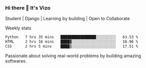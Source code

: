 ### Hi there 👋 It's Vizo

Student | Django | Learning by building | Open to Collaborate

Weekly stats
<!--START_SECTION:waka-->

```txt
Python   7 hrs 35 mins   ████████████████░░░░░░░░░   63.53 %
HTML     2 hrs 16 mins   ████▓░░░░░░░░░░░░░░░░░░░░   18.96 %
CSS      2 hrs 5 mins    ████▒░░░░░░░░░░░░░░░░░░░░   17.51 %
```

<!--END_SECTION:waka-->


Passionate about solving real-world problems by building amazing softwares.
